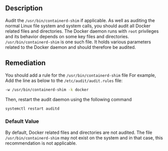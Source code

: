 ## Description

Audit the `/usr/bin/containerd-shim` if applicable. As well as auditing the normal Linux file system and system calls, you should audit all Docker related files and directories. The Docker daemon runs with `root` privileges and its behavior depends on some key files and directories. `/usr/bin/containerd-shim` is one such file. It holds various parameters related to the Docker daemon and should therefore be audited.

## Remediation

You should add a rule for the `/usr/bin/containerd-shim` file
For example,
Add the line as below to the `/etc/audit/audit.rules` file:

```bash
-w /usr/bin/containerd-shim -k docker
```

Then, restart the audit daemon using the following command

```bash
systemctl restart auditd
```

### Default Value

By default, Docker related files and directories are not audited. The file
`/usr/bin/containerd-shim` may not exist on the system and in that case, this
recommendation is not applicable.